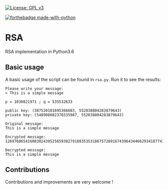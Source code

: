 [![License: GPL v3](https://img.shields.io/badge/License-GPL%20v3-blue.svg)](https://www.gnu.org/licenses/gpl-3.0)

[![forthebadge made-with-python](http://ForTheBadge.com/images/badges/made-with-python.svg)](https://www.python.org/) 

# RSA
RSA implementation in Python3.6

## Basic usage
A basic usage of the script can be found in `rsa.py`.
Run it to see the results:
```
Please write your message:
> This is a simple message

p = 1030821971 ; q = 535532633

public key: (387520101695366603, 552038804283879643)
private key: (548908682376535987, 552038804283879643)

Original message:
This is a simple message

Encrypted message:
1269768654160830243952565938279188353531867572891674396434466293418774187105715914958488353531867572891674396434466293418774187105715914958488365712363297433131187105715914958488396434466293418774353531867572891674579410879800998883074216845673299061694023571994419122974967840886994581871057159149584885794108798009988829749678408869945839643446629341877439643446629341877436571236329743313111081421407933521297496784088699458

Decrypted message:
This is a simple message
```

## Contributions
Contributions and improvements are very welcome !
